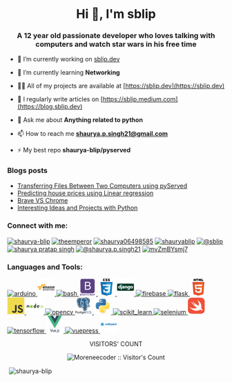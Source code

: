 <h1 align="center">Hi 👋, I'm sblip</h1>
<h3 align="center">A 12 year old passionate developer who loves talking with computers and watch star wars in his free time</h3>

- 🔭 I’m currently working on [sblip.dev](https://sblip.dev)

- 🌱 I’m currently learning **Networking**

- 👨‍💻 All of my projects are available at [https://sblip.dev](https://sblip.dev)

- 📝 I regularly write articles on [https://sblip.medium.com](https://blog.sblip.dev)

- 💬 Ask me about **Anything related to python**

- 📫 How to reach me **shaurya.p.singh21@gmail.com**

- ⚡ My best repo **shaurya-blip/pyserved**

### Blogs posts
<!-- BLOG-POST-LIST:START -->
- [Transferring Files Between Two Computers using pyServed](https://medium.com/coding-today/transferring-files-between-two-computers-using-pyserved-35623286604?source=rss-2b1acfd1060e------2)
- [Predicting house prices using Linear regression](https://medium.com/coding-today/predicting-house-prices-using-linear-regression-8f6de5ad85b5?source=rss-2b1acfd1060e------2)
- [Brave VS Chrome](https://medium.com/nerd-for-tech/brave-vs-chrome-306e1451a401?source=rss-2b1acfd1060e------2)
- [Interesting Ideas and Projects with Python](https://medium.com/coding-today/interesting-ideas-and-projects-with-python-1dc79698c5a5?source=rss-2b1acfd1060e------2)
<!-- BLOG-POST-LIST:END -->

<h3 align="left">Connect with me:</h3>
<p align="left">
<a href="https://codepen.io/shaurya-blip" target="blank"><img align="center" src="https://cdn.jsdelivr.net/npm/simple-icons@3.0.1/icons/codepen.svg" alt="shaurya-blip" height="30" width="40" /></a>
<a href="https://dev.to/theemperor" target="blank"><img align="center" src="https://cdn.jsdelivr.net/npm/simple-icons@3.0.1/icons/dev-dot-to.svg" alt="theemperor" height="30" width="40" /></a>
<a href="https://twitter.com/iamadevluke" target="blank"><img align="center" src="https://cdn.jsdelivr.net/npm/simple-icons@3.0.1/icons/twitter.svg" alt="shaurya06498585" height="30" width="40" /></a>
<a href="https://kaggle.com/shauryablip" target="blank"><img align="center" src="https://cdn.jsdelivr.net/npm/simple-icons@3.0.1/icons/kaggle.svg" alt="shauryablip" height="30" width="40" /></a>
<a href="https://medium.com/@sblip" target="blank"><img align="center" src="https://cdn.jsdelivr.net/npm/simple-icons@3.0.1/icons/medium.svg" alt="@sblip" height="30" width="40" /></a>
<a href="https://www.youtube.com/c/shaurya pratap singh" target="blank"><img align="center" src="https://cdn.jsdelivr.net/npm/simple-icons@3.0.1/icons/youtube.svg" alt="shaurya pratap singh" height="30" width="40" /></a>
<a href="https://www.hackerearth.com/@shaurya.p.singh21" target="blank"><img align="center" src="https://cdn.jsdelivr.net/npm/simple-icons@3.0.1/icons/hackerearth.svg" alt="@shaurya.p.singh21" height="30" width="40" /></a>
<a href="https://discord.gg/mvZmBYsmj7" target="blank"><img align="center" src="https://cdn.jsdelivr.net/npm/simple-icons@3.0.1/icons/discord.svg" alt="mvZmBYsmj7" height="30" width="40" /></a>
</p>

<h3 align="left">Languages and Tools:</h3>
<p align="left"> <a href="https://www.arduino.cc/" target="_blank"> <img src="https://cdn.worldvectorlogo.com/logos/arduino-1.svg" alt="arduino" width="40" height="40"/> </a> <a href="https://aws.amazon.com" target="_blank"> <img src="https://raw.githubusercontent.com/devicons/devicon/master/icons/amazonwebservices/amazonwebservices-original-wordmark.svg" alt="aws" width="40" height="40"/> </a> <a href="https://www.gnu.org/software/bash/" target="_blank"> <img src="https://www.vectorlogo.zone/logos/gnu_bash/gnu_bash-icon.svg" alt="bash" width="40" height="40"/> </a> <a href="https://getbootstrap.com" target="_blank"> <img src="https://raw.githubusercontent.com/devicons/devicon/master/icons/bootstrap/bootstrap-plain-wordmark.svg" alt="bootstrap" width="40" height="40"/> </a> <a href="https://www.w3schools.com/css/" target="_blank"> <img src="https://raw.githubusercontent.com/devicons/devicon/master/icons/css3/css3-original-wordmark.svg" alt="css3" width="40" height="40"/> </a> <a href="https://www.djangoproject.com/" target="_blank"> <img src="https://raw.githubusercontent.com/devicons/devicon/master/icons/django/django-original.svg" alt="django" width="40" height="40"/> </a> <a href="https://firebase.google.com/" target="_blank"> <img src="https://www.vectorlogo.zone/logos/firebase/firebase-icon.svg" alt="firebase" width="40" height="40"/> </a> <a href="https://flask.palletsprojects.com/" target="_blank"> <img src="https://www.vectorlogo.zone/logos/pocoo_flask/pocoo_flask-icon.svg" alt="flask" width="40" height="40"/> </a> <a href="https://www.w3.org/html/" target="_blank"> <img src="https://raw.githubusercontent.com/devicons/devicon/master/icons/html5/html5-original-wordmark.svg" alt="html5" width="40" height="40"/> </a> <a href="https://developer.mozilla.org/en-US/docs/Web/JavaScript" target="_blank"> <img src="https://raw.githubusercontent.com/devicons/devicon/master/icons/javascript/javascript-original.svg" alt="javascript" width="40" height="40"/> </a> <a href="https://nodejs.org" target="_blank"> <img src="https://raw.githubusercontent.com/devicons/devicon/master/icons/nodejs/nodejs-original-wordmark.svg" alt="nodejs" width="40" height="40"/> </a> <a href="https://opencv.org/" target="_blank"> <img src="https://www.vectorlogo.zone/logos/opencv/opencv-icon.svg" alt="opencv" width="40" height="40"/> </a> <a href="https://www.postgresql.org" target="_blank"> <img src="https://raw.githubusercontent.com/devicons/devicon/master/icons/postgresql/postgresql-original-wordmark.svg" alt="postgresql" width="40" height="40"/> </a> <a href="https://www.python.org" target="_blank"> <img src="https://raw.githubusercontent.com/devicons/devicon/master/icons/python/python-original.svg" alt="python" width="40" height="40"/> </a> <a href="https://scikit-learn.org/" target="_blank"> <img src="https://upload.wikimedia.org/wikipedia/commons/0/05/Scikit_learn_logo_small.svg" alt="scikit_learn" width="40" height="40"/> </a> <a href="https://www.selenium.dev" target="_blank"> <img src="https://raw.githubusercontent.com/detain/svg-logos/780f25886640cef088af994181646db2f6b1a3f8/svg/selenium-logo.svg" alt="selenium" width="40" height="40"/> </a> <a href="https://developer.apple.com/swift/" target="_blank"> <img src="https://raw.githubusercontent.com/devicons/devicon/master/icons/swift/swift-original.svg" alt="swift" width="40" height="40"/> </a> <a href="https://www.tensorflow.org" target="_blank"> <img src="https://www.vectorlogo.zone/logos/tensorflow/tensorflow-icon.svg" alt="tensorflow" width="40" height="40"/> </a> <a href="https://vuejs.org/" target="_blank"> <img src="https://raw.githubusercontent.com/devicons/devicon/master/icons/vuejs/vuejs-original-wordmark.svg" alt="vuejs" width="40" height="40"/> </a> <a href="https://vuepress.vuejs.org/" target="_blank"> <img src="https://raw.githubusercontent.com/AliasIO/wappalyzer/master/src/drivers/webextension/images/icons/VuePress.svg" alt="vuepress" width="40" height="40"/> </a> <a href="https://webpack.js.org" target="_blank"> <img src="https://raw.githubusercontent.com/devicons/devicon/d00d0969292a6569d45b06d3f350f463a0107b0d/icons/webpack/webpack-original-wordmark.svg" alt="webpack" width="40" height="40"/> </a> </p>
<p align="center">VISITORS' COUNT</p>
<p align="center"><img src="https://profile-counter.glitch.me/{shaurya-blip}/count.svg" alt="Moreneecoder :: Visitor's Count" /></p>
<!-- 
<p><img align="center" src="https://github-readme-stats.vercel.app/api/top-langs?username=shaurya-blip&show_icons=true&locale=en&layout=compact" alt="shaurya-blip" /></p> -->

<p>&nbsp;<img align="center" src="https://github-readme-stats.vercel.app/api?username=shaurya-blip&show_icons=true&locale=en" alt="shaurya-blip" /></p>


